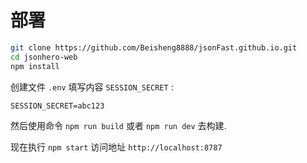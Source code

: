 # 部署

```bash
git clone https://github.com/Beisheng8888/jsonFast.github.io.git
cd jsonhero-web
npm install
```

创建文件 `.env` 填写内容 `SESSION_SECRET` :

```
SESSION_SECRET=abc123
```

然后使用命令 `npm run build` 或者 `npm run dev` 去构建.

现在执行 `npm start` 访问地址 `http://localhost:8787`
